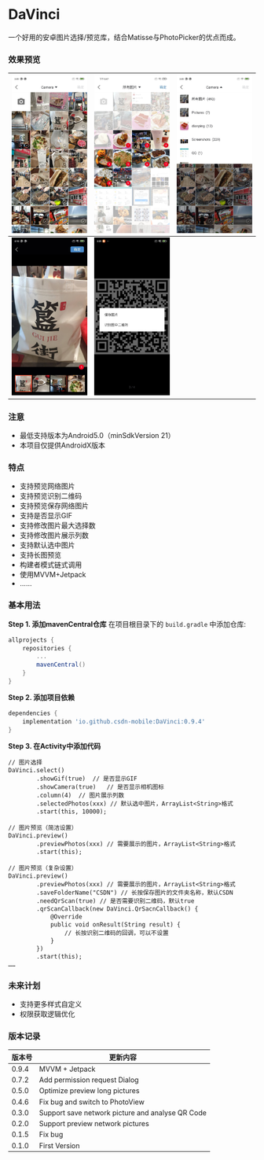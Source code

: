 # DaVinci

一个好用的安卓图片选择/预览库，结合Matisse与PhotoPicker的优点而成。

### 效果预览

|![](images/01.jpg)|![](images/02.jpg)|![](images/03.jpg)|
|---|---|---|
|![](images/04.jpg)|![](images/05.jpg)|

### 注意
* 最低支持版本为Android5.0（minSdkVersion 21）
* 本项目仅提供AndroidX版本

### 特点
* 支持预览网络图片
* 支持预览识别二维码
* 支持预览保存网络图片
* 支持是否显示GIF
* 支持修改图片最大选择数
* 支持修改图片展示列数
* 支持默认选中图片
* 支持长图预览
* 构建者模式链式调用
* 使用MVVM+Jetpack
* ......

### 基本用法
**Step 1. 添加mavenCentral仓库**
在项目根目录下的 `build.gradle` 中添加仓库:
``` gradle
allprojects {
    repositories {
        ...
        mavenCentral()
    }
}
```
**Step 2. 添加项目依赖**
``` gradle
dependencies {
    implementation 'io.github.csdn-mobile:DaVinci:0.9.4'
}
```
**Step 3. 在Activity中添加代码**
```
// 图片选择
DaVinci.select()
        .showGif(true)  // 是否显示GIF
        .showCamera(true)   // 是否显示相机图标
        .column(4)  // 图片展示列数
        .selectedPhotos(xxx) // 默认选中图片，ArrayList<String>格式
        .start(this, 10000);

// 图片预览（简洁设置）
DaVinci.preview()
        .previewPhotos(xxx) // 需要展示的图片，ArrayList<String>格式
        .start(this);
        
// 图片预览（复杂设置）
DaVinci.preview()
        .previewPhotos(xxx) // 需要展示的图片，ArrayList<String>格式
        .saveFolderName("CSDN") // 长按保存图片的文件夹名称，默认CSDN
        .needQrScan(true) // 是否需要识别二维码，默认true
        .qrScanCallback(new DaVinci.QrSacnCallback() {
            @Override
            public void onResult(String result) {
                // 长按识别二维码的回调，可以不设置
            }
        })
        .start(this);
……
```

### 未来计划
* 支持更多样式自定义
* 权限获取逻辑优化

### 版本记录
|版本号|更新内容|
|---|---|
|0.9.4|MVVM + Jetpack|
|0.7.2|Add permission request Dialog|
|0.5.0|Optimize preview long pictures|
|0.4.6|Fix bug and switch to PhotoView|
|0.3.0|Support save network picture and analyse QR Code|
|0.2.0|Support preview network pictures|
|0.1.5|Fix bug|
|0.1.0|First Version|

